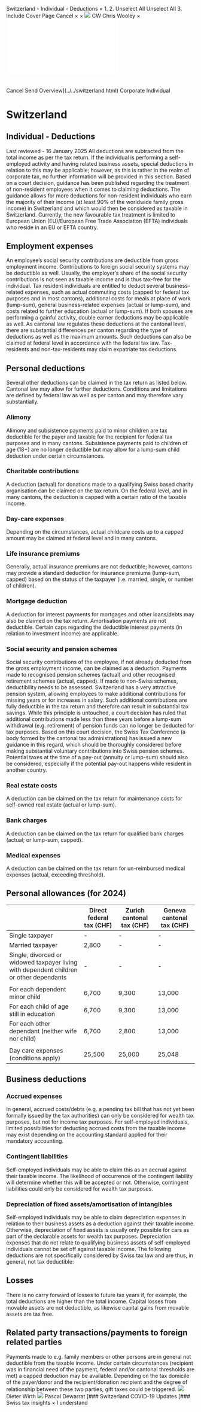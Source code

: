 Switzerland - Individual - Deductions
×
1.
2.
Unselect All
Unselect All
3.
Include Cover Page
Cancel
×
×
![](../../-/media/world-wide-tax-summaries/attachments/global---chris-wooley.ashx%3Frev=ac5e5f3223b34096b1afc2a6009c7320&revision=ac5e5f32-23b3-4096-b1af-c2a6009c7320&hash=859B7ADC84DC2CBEC9760E9E6EE7DE6D0A8BFCDF)
CW
Chris Wooley
×
![](deductions.html)
######
Cancel
Send
Overview](../../switzerland.html)
Corporate
Individual
# Switzerland
## Individual - Deductions
Last reviewed - 16 January 2025
All deductions are subtracted from the total income as per the tax return. If the individual is performing a self-employed activity and having related business assets, special deductions in relation to this may be applicable; however, as this is rather in the realm of corporate tax, no further information will be provided in this section.
Based on a court decision, guidance has been published regarding the treatment of non-resident employees when it comes to claiming deductions. The guidance allows for more deductions for non-resident individuals who earn the majority of their income (at least 90% of the worldwide family gross income) in Switzerland and which would then be considered as taxable in Switzerland. Currently, the new favourable tax treatment is limited to European Union (EU)/European Free Trade Association (EFTA) individuals who reside in an EU or EFTA country.
## Employment expenses
An employee’s social security contributions are deductible from gross employment income. Contributions to foreign social security systems may be deductible as well. Usually, the employer’s share of the social security contributions is not seen as taxable income and is thus tax-free for the individual.
Tax resident individuals are entitled to deduct several business-related expenses, such as actual commuting costs (capped for federal tax purposes and in most cantons), additional costs for meals at place of work (lump-sum), general business-related expenses (actual or lump-sum), and costs related to further education (actual or lump-sum). If both spouses are performing a gainful activity, double earner deductions may be applicable as well. As cantonal law regulates these deductions at the cantonal level, there are substantial differences per canton regarding the type of deductions as well as the maximum amounts. Such deductions can also be claimed at federal level in accordance with the federal tax law.
Tax-residents and non-tax-residents may claim expatriate tax deductions.
## Personal deductions
Several other deductions can be claimed in the tax return as listed below. Cantonal law may allow for further deductions. Conditions and limitations are defined by federal law as well as per canton and may therefore vary substantially.
### Alimony
Alimony and subsistence payments paid to minor children are tax deductible for the payer and taxable for the recipient for federal tax purposes and in many cantons. Subsistence payments paid to children of age (18+) are no longer deductible but may allow for a lump-sum child deduction under certain circumstances.
### Charitable contributions
A deduction (actual) for donations made to a qualifying Swiss based charity organisation can be claimed on the tax return. On the federal level, and in many cantons, the deduction is capped with a certain ratio of the taxable income.
### Day-care expenses
Depending on the circumstances, actual childcare costs up to a capped amount may be claimed at federal level and in many cantons.
### Life insurance premiums
Generally, actual insurance premiums are not deductible; however, cantons may provide a standard deduction for insurance premiums (lump-sum, capped) based on the status of the taxpayer (i.e. married, single, or number of children).
### Mortgage deduction
A deduction for interest payments for mortgages and other loans/debts may also be claimed on the tax return. Amortisation payments are not deductible. Certain caps regarding the deductible interest payments (in relation to investment income) are applicable.
### Social security and pension schemes
Social security contributions of the employee, if not already deducted from the gross employment income, can be claimed as a deduction. Payments made to recognised pension schemes (actual) and other recognised retirement schemes (actual, capped). If made to non-Swiss schemes, deductibility needs to be assessed.
Switzerland has a very attractive pension system, allowing employees to make additional contributions for missing years or for increases in salary. Such additional contributions are fully deductible in the tax return and therefore can result in substantial tax savings. While this principle is untouched, a court decision has ruled that additional contributions made less than three years before a lump-sum withdrawal (e.g. retirement) of pension funds can no longer be deducted for tax purposes. Based on this court decision, the Swiss Tax Conference (a body formed by the cantonal tax administrations) has issued a new guidance in this regard, which should be thoroughly considered before making substantial voluntary contributions into Swiss pension schemes. Potential taxes at the time of a pay-out (annuity or lump-sum) should also be considered, especially if the potential pay-out happens while resident in another country.
### Real estate costs
A deduction can be claimed on the tax return for maintenance costs for self-owned real estate (actual or lump-sum).
### Bank charges
A deduction can be claimed on the tax return for qualified bank charges (actual; or lump-sum, capped).
### Medical expenses
A deduction can be claimed on the tax return for un-reimbursed medical expenses (actual, exceeding threshold).
## Personal allowances (for 2024)
|  | Direct federal tax (CHF) | Zurich cantonal tax (CHF) | Geneva cantonal tax (CHF) |
| --- | --- | --- | --- |
| Single taxpayer | - | - | - |
| Married taxpayer | 2,800 | - | - |
| Single, divorced or widowed taxpayer living with dependent children or other dependants | - | - | - |
|  |  |  |  |
| For each dependent minor child | 6,700 | 9,300 | 13,000 |
| For each child of age still in education | 6,700 | 9,300 | 13,000 |
| For each other dependant (neither wife nor child) | 6,700 | 2,800 | 13,000 |
|  |  |  |  |
| Day care expenses (conditions apply) | 25,500 | 25,000 | 25,048 |
## Business deductions
### Accrued expenses
In general, accrued costs/debts (e.g. a pending tax bill that has not yet been formally issued by the tax authorities) can only be considered for wealth tax purposes, but not for income tax purposes.
For self-employed individuals, limited possibilities for deducting accrued costs from the taxable income may exist depending on the accounting standard applied for their mandatory accounting.
### Contingent liabilities
Self-employed individuals may be able to claim this as an accrual against their taxable income. The likelihood of occurrence of the contingent liability will determine whether this will be accepted or not. Otherwise, contingent liabilities could only be considered for wealth tax purposes.
### Depreciation of fixed assets/amortisation of intangibles
Self-employed individuals may be able to claim depreciation expenses in relation to their business assets as a deduction against their taxable income. Otherwise, depreciation of fixed assets is usually only possible for cars as part of the declarable assets for wealth tax purposes. Depreciation expenses that do not relate to qualifying business assets of self-employed individuals cannot be set off against taxable income.
The following deductions are not specifically considered by Swiss tax law and are thus, in general, not tax deductible:
## Losses
There is no carry forward of losses to future tax years if, for example, the total deductions are higher than the total income. Capital losses from movable assets are not deductible, as likewise capital gains from movable assets are tax free.
## Related party transactions/payments to foreign related parties
Payments made to e.g. family members or other persons are in general not deductible from the taxable income. Under certain circumstances (recipient was in financial need of the payment, federal and/or cantonal thresholds are met) a capped deduction may be available. Depending on the tax domicile of the payer/donor and the recipient/donation recipient and the degree of relationship between these two parties, gift taxes could be triggered.
![](../../-/media/world-wide-tax-summaries/attachments/switzerland---wirth_dieter.ashx%3Frev=51f5bff1f5894eb5899d77de10e18ecc&revision=51f5bff1-f589-4eb5-899d-77de10e18ecc&hash=9B0691F7E7F2EF687147E05E910DF68ED43823D8)
Dieter Wirth
![](../../-/media/world-wide-tax-summaries/switzerlandpascal-dewarratswitzerland--pascal-dewarratjpg20220516103138649.ashx%3Frev=e0bb66564ee641cb8d85e649f736d1f2&revision=e0bb6656-4ee6-41cb-8d85-e649f736d1f2&hash=70FF7C699A165872C1950820A34845EFD383DF1B)
Pascal Dewarrat
[### Switzerland COVID-19 Updates
[### Swiss tax insights
×
I understand